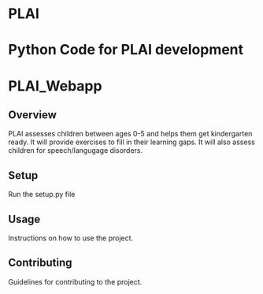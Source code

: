 
# PLAI
Python Code for PLAI development
=======
# PLAI_Webapp

## Overview
PLAI assesses children between ages 0-5 and helps them get kindergarten ready.
It will provide exercises to fill in their learning gaps. It will also 
assess children for speech/langugage disorders.

## Setup
Run the setup.py file

## Usage
Instructions on how to use the project.

## Contributing
Guidelines for contributing to the project.

